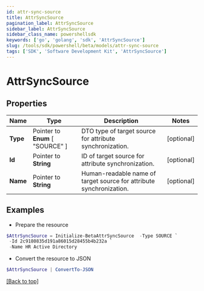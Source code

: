 ```yaml
---
id: attr-sync-source
title: AttrSyncSource
pagination_label: AttrSyncSource
sidebar_label: AttrSyncSource
sidebar_class_name: powershellsdk
keywords: ['go', 'golang', 'sdk', 'AttrSyncSource'] 
slug: /tools/sdk/powershell/beta/models/attr-sync-source
tags: ['SDK', 'Software Development Kit', 'AttrSyncSource']
---
```



# AttrSyncSource

## Properties

Name | Type | Description | Notes
------------ | ------------- | ------------- | -------------
**Type** |  Pointer to  **Enum** [  "SOURCE" ] | DTO type of target source for attribute synchronization. | [optional] 
**Id** |  Pointer to **String** | ID of target source for attribute synchronization. | [optional] 
**Name** |  Pointer to **String** | Human-readable name of target source for attribute synchronization. | [optional] 

## Examples

- Prepare the resource
```powershell
$AttrSyncSource = Initialize-BetaAttrSyncSource  -Type SOURCE `
 -Id 2c9180835d191a86015d28455b4b232a `
 -Name HR Active Directory
```

- Convert the resource to JSON
```powershell
$AttrSyncSource | ConvertTo-JSON
```


[[Back to top]](#) 

